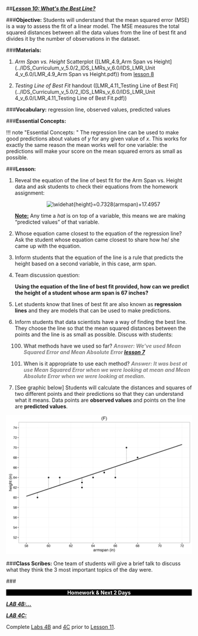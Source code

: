 ##***<u>Lesson 10: What's the Best Line?</u>***

###**Objective:**
Students will understand that the mean squared error (MSE) is a way to assess the fit of a linear model. The MSE measures the total squared distances between all the data values from the line of best fit and divides it by the number of observations in the dataset.

###**Materials:**
1. *Arm Span vs. Height* Scatterplot ([LMR_4.9_Arm Span vs Height](../IDS_Curriculum_v_5.0/2_IDS_LMRs_v_6.0/IDS_LMR_Unit 4_v_6.0/LMR_4.9_Arm Span vs Height.pdf)) from [lesson 8](lesson8.md)

2. *Testing Line of Best Fit* handout ([LMR_4.11_Testing Line of Best Fit](../IDS_Curriculum_v_5.0/2_IDS_LMRs_v_6.0/IDS_LMR_Unit 4_v_6.0/LMR_4.11_Testing Line of Best Fit.pdf))

###**Vocabulary:**
regression line, observed values, predicted values

###**Essential Concepts:**

!!! note "Essential Concepts: "
    The regression line can be used to make good predictions about values of *y* for any given
    value of *x*. This works for exactly the same reason the mean works well for one variable: the predictions will
    make your score on the mean squared errors as small as possible.

###**Lesson:**
1. Reveal the equation of the line of best fit for the Arm Span vs. Height data and ask students to
check their equations from the homework assignment:

    <center><img src="https://latex.codecogs.com/gif.latex?\widehat{height}=0.7328(armspan)&plus;17.4957" title="\widehat{height}=0.7328(armspan)+17.4957" /></center>

    **<u>Note:</u>** Any time a *hat* is on top of a variable, this means we are making “predicted values” of that
    variable.

2. Whose equation came closest to the equation of the regression line? Ask the student whose
equation came closest to share how he/ she came up with the equation.

3. Inform students that the equation of the line is a rule that predicts the height based on a second
variable, in this case, arm span.

4. Team discussion question:

    **Using the equation of the line of best fit provided, how can we predict the height of
    a student whose arm span is 67 inches?**

5. Let students know that lines of best fit are also known as **regression lines** and they are models that
can be used to make predictions.

6. Inform students that data scientists have a way of finding the best line. They choose the line so that the mean squared distances between the points and the line is as small as possible. Discuss with students:

    100. What methods have we used so far? <span style="color:grey">***Answer: We've used Mean Squared Error and Mean Absolute Error [lesson 7](lesson7.md)***</span>

    100. When is it appropriate to use each method? <span style="color:grey">***Answer: It was best ot use Mean Squared Error when we were looking at mean and Mean Absolute Error when we were looking at median.***</span>

7. [See graphic below] Students will calculate the distances and squares of two
different points and their predictions so that they can understand what it means. Data points are **observed values** and points on the line are **predicted values**.
<img src="../../img/40908.png" />

###**Class Scribes:**
One team of students will give a brief talk to discuss what they think the 3 most important topics of the
day were.

###<p style="background: black; color: white; text-align: center;">**Homework & Next 2 Days**</p>
[<u>***LAB 4B:…***</u>](lab4b.md)

[<u>***LAB 4C:***</u>](lab4c.md)

Complete [Labs 4B](lab4b.md) and [4C](lab4c.md) prior to [Lesson 11](lesson11.md).